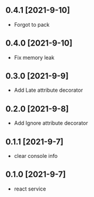 ## 0.4.1 [2021-9-10]

- Forgot to pack

## 0.4.0 [2021-9-10]

- Fix memory leak

## 0.3.0 [2021-9-9]

- Add Late attribute decorator

## 0.2.0 [2021-9-8]

- Add Ignore attribute decorator

## 0.1.1 [2021-9-7]

- clear console info

## 0.1.0 [2021-9-7]

- react service